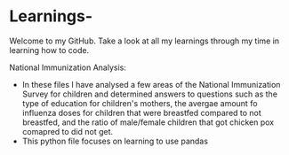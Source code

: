 # Learnings-

Welcome to my GitHub. 
Take a look at all my learnings through my time in learning how to code.

National Immunization Analysis:
- In these files I have analysed a few areas of the National Immunization Survey for children and determined answers to questions such as the type of education for children's mothers, the avergae amount fo influenza doses for children that were breastfed compared to not breastfed, and the ratio of male/female children that got chicken pox comapred to did not get.
- This python file focuses on learning to use pandas 
